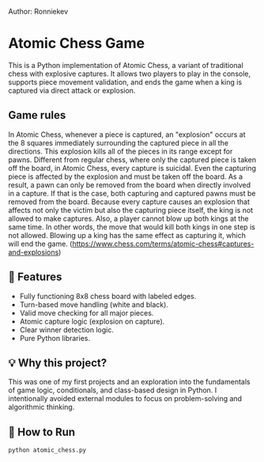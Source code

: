 
Author: Ronniekev

# Atomic Chess Game

This is a Python implementation of Atomic Chess, a variant of traditional chess with explosive captures. It allows two players to play in the console, supports piece movement validation, and ends the game when a king is captured via direct attack or explosion.

## Game rules
In Atomic Chess, whenever a piece is captured, an "explosion" occurs at the 8 squares immediately surrounding the captured piece in all the directions. This explosion kills all of the pieces in its range except for pawns. Different from regular chess, where only the captured piece is taken off the board, in Atomic Chess, every capture is suicidal. Even the capturing piece is affected by the explosion and must be taken off the board. As a result, a pawn can only be removed from the board when directly involved in a capture. If that is the case, both capturing and captured pawns must be removed from the board. Because every capture causes an explosion that affects not only the victim but also the capturing piece itself, the king is not allowed to make captures. Also, a player cannot blow up both kings at the same time. In other words, the move that would kill both kings in one step is not allowed. Blowing up a king has the same effect as capturing it, which will end the game. (https://www.chess.com/terms/atomic-chess#captures-and-explosions)

## 🎯 Features

- Fully functioning 8x8 chess board with labeled edges.
- Turn-based move handling (white and black).
- Valid move checking for all major pieces.
- Atomic capture logic (explosion on capture).
- Clear winner detection logic.
- Pure Python libraries.

## 💡 Why this project?

This was one of my first projects and an exploration into the fundamentals of game logic, conditionals, and class-based design in Python. I intentionally avoided external modules to focus on problem-solving and algorithmic thinking.

## 🚀 How to Run

```bash
python atomic_chess.py
